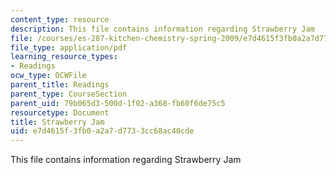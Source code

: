 ```yaml
---
content_type: resource
description: This file contains information regarding Strawberry Jam
file: /courses/es-287-kitchen-chemistry-spring-2009/e7d4615f3fb0a2a7d7733cc68ac40cde_MITES_287S09_read08.pdf
file_type: application/pdf
learning_resource_types:
- Readings
ocw_type: OCWFile
parent_title: Readings
parent_type: CourseSection
parent_uid: 79b065d3-500d-1f02-a368-fb60f6de75c5
resourcetype: Document
title: Strawberry Jam
uid: e7d4615f-3fb0-a2a7-d773-3cc68ac40cde
---
```

This file contains information regarding Strawberry Jam

